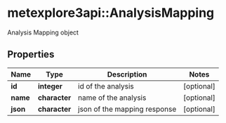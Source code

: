 # metexplore3api::AnalysisMapping

Analysis Mapping object

## Properties
Name | Type | Description | Notes
------------ | ------------- | ------------- | -------------
**id** | **integer** | id of the analysis | [optional] 
**name** | **character** | name of the analysis | [optional] 
**json** | **character** | json of the mapping response | [optional] 



